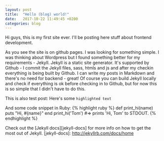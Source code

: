 ```yaml
---
layout: post
title:  "Hello (blog) world!"
date:   2017-10-22 11:49:45 +0200
categories: blog
---
```

Hi guys, this is my first site ever. I'll be posting here stuff about frontend development.

As you see the site is on github pages. I was looking for something simple. I was thinking about Wordpress but I found something better for my requirements - Jekyll.
Jekyll is a static site generator. It's supported by Github - I commit the Jekyll files, sass, htmls and js and after my checkin everything is being built by Github.
I can write my posts in Markdown and there's no need for backend - great!
Of course you can build Jekyll locally and check if everything is ok before checking in to Github, but for now this is so simple that I didn't have to do this.

This is also test post:
Here's some `highlighted text`

And some code snippet in Ruby:
{% highlight ruby %}
def print_hi(name)
  puts "Hi, #{name}"
end
print_hi('Tom')
#=> prints 'Hi, Tom' to STDOUT.
{% endhighlight %}

Check out the [Jekyll docs][jekyll-docs] for more info on how to get the most out of Jekyll.
[jekyll-docs]: http://jekyllrb.com/docs/home